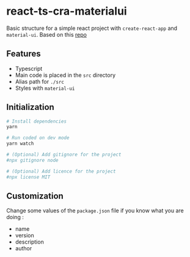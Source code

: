 # react-ts-cra-materialui

Basic structure for a simple react project with `create-react-app` and `material-ui`. Based on this [repo][1]

## Features

- Typescript
- Main code is placed in the `src` directory
- Alias path for `./src`
- Styles with `material-ui`

## Initialization

```bash
# Install dependencies
yarn

# Run coded on dev mode
yarn watch

# (Optional) Add gitignore for the project
#npx gitignore node

# (Optional) Add licence for the project
#npx license MIT
```

## Customization

Change some values of the `package.json` file if you know what you are doing :

- name
- version
- description
- author

<!-- Links -->

[1]: https://github.com/lucaschen/react-app-structure-demo
